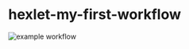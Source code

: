 # hexlet-my-first-workflow
![example workflow](https://github.com/github/docs/actions/workflows/hello-world.yml/badge.svg)